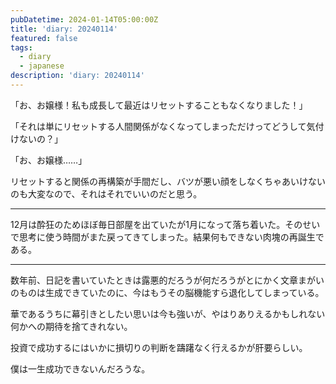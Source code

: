 ```yaml
---
pubDatetime: 2024-01-14T05:00:00Z
title: 'diary: 20240114'
featured: false
tags:
  - diary
  - japanese
description: 'diary: 20240114'
---
```


「お、お嬢様！私も成長して最近はリセットすることもなくなりました！」

「それは単にリセットする人間関係がなくなってしまっただけってどうして気付けないの？」

「お、お嬢様……」

リセットすると関係の再構築が手間だし、バツが悪い顔をしなくちゃあいけないのも大変なので、それはそれでいいのだと思う。

---

12月は酔狂のためほぼ毎日部屋を出ていたが1月になって落ち着いた。そのせいで思考に使う時間がまた戻ってきてしまった。結果何もできない肉塊の再誕生である。

---

数年前、日記を書いていたときは露悪的だろうが何だろうがとにかく文章まがいのものは生成できていたのに、今はもうその脳機能すら退化してしまっている。

華であるうちに幕引きとしたい思いは今も強いが、やはりありえるかもしれない何かへの期待を捨てきれない。

投資で成功するにはいかに損切りの判断を躊躇なく行えるかが肝要らしい。

僕は一生成功できないんだろうな。
